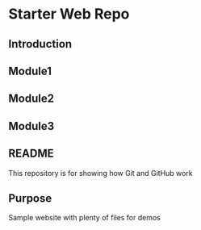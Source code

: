 # Starter Web Repo
## Introduction
## Module1
## Module2
## Module3
## README
This repository is for showing how Git and GitHub work

## Purpose

Sample website with plenty of files for demos

